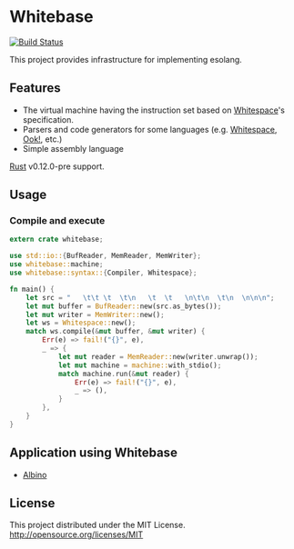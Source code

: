 # Whitebase
[![Build Status](https://travis-ci.org/faultier/rust-whitebase.svg?branch=master)](https://travis-ci.org/faultier/rust-whitebase)

This project provides infrastructure for implementing esolang.

## Features

- The virtual machine having the instruction set based on [Whitespace](http://compsoc.dur.ac.uk/whitespace/index.php)'s specification.
- Parsers and code generators for some languages (e.g. [Whitespace](http://compsoc.dur.ac.uk/whitespace/index.php), [Ook!](http://www.dangermouse.net/esoteric/ook.html), etc.)
- Simple assembly language

[Rust](http://www.rust-lang.org/) v0.12.0-pre support.

## Usage

### Compile and execute

```rust
extern crate whitebase;

use std::io::{BufReader, MemReader, MemWriter};
use whitebase::machine;
use whitebase::syntax::{Compiler, Whitespace};

fn main() {
    let src = "   \t\t \t  \t\n   \t  \t   \n\t\n  \t\n  \n\n\n";
    let mut buffer = BufReader::new(src.as_bytes());
    let mut writer = MemWriter::new();
    let ws = Whitespace::new();
    match ws.compile(&mut buffer, &mut writer) {
        Err(e) => fail!("{}", e),
        _ => {
            let mut reader = MemReader::new(writer.unwrap());
            let mut machine = machine::with_stdio();
            match machine.run(&mut reader) {
                Err(e) => fail!("{}", e),
                _ => (),
            }
        },
    }
}
```

## Application using Whitebase

- [Albino](https://github.com/faultier/rust-albino)

## License

This project distributed under the MIT License.
http://opensource.org/licenses/MIT
